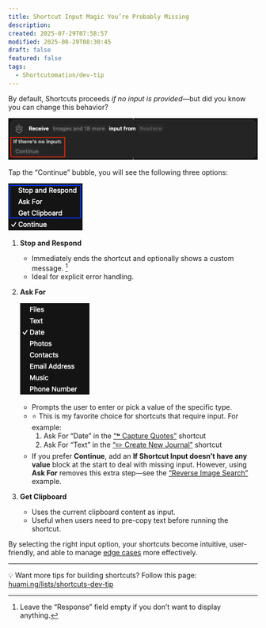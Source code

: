 ```yaml
---
title: Shortcut Input Magic You’re Probably Missing
description:
created: 2025-07-29T07:58:57
modified: 2025-08-29T08:30:45
draft: false
featured: false
tags:
  - Shortcutomation/dev-tip
---
```


By default, Shortcuts proceeds _if no input is provided_—but did you know you can change this behavior?

![](../_attachments/a80dd0f5804198ab923b05d496b2fd31.png)

Tap the “Continue” bubble, you will see the following three options:

![](../_attachments/d031ca86ce01bc698608c6df274ab154.png)

1. **Stop and Respond**

	* Immediately ends the shortcut and optionally shows a custom message. [^1]
	* Ideal for explicit error handling.

2. **Ask For**

	![](../_attachments/22bbd89ab9af292353b7d9eda9705d42.png)

	* Prompts the user to enter or pick a value of the specific type.
	* ⭐️ This is my favorite choice for shortcuts that require input. For example:
		1. Ask For “Date” in the [“❝ Capture Quotes”](https://shortcutomation.com/gallery/second-brain/capture-quotes/) shortcut
		2. Ask For “Text” in the [“✏️ Create New Journal”](https://shortcutomation.com/gallery/journaling/create-new-journal/) shortcut
	* If you prefer **Continue**, add an **If Shortcut Input doesn’t have any value** block at the start to deal with missing input. However, using **Ask For** removes this extra step—see the [“Reverse Image Search”](https://shortcutomation.com/gallery/standalone-fun/reverse-image-search/) example.

3. **Get Clipboard**

	* Uses the current clipboard content as input.
	* Useful when users need to pre-copy text before running the shortcut.

By selecting the right input option, your shortcuts become intuitive, user-friendly, and able to manage [edge cases](https://en.wikipedia.org/wiki/Edge_case) more effectively.

---

💡 Want more tips for building shortcuts? Follow this page: [huami.ng/lists/shortcuts-dev-tip](https://huami.ng/lists/shortcuts-dev-tip)

[^1]: Leave the “Response” field empty if you don’t want to display anything.
